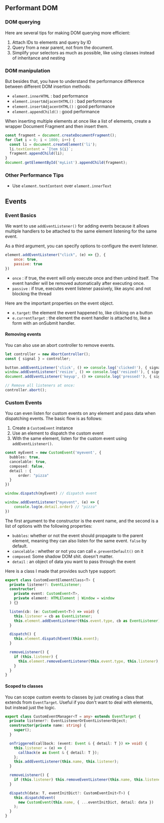 
## Performant DOM

### DOM querying

Here are several tips for making DOM querying more efficient:

1. Attach IDs to elements and query by ID
2. Query from a near parent, not from the document.
3. Simplify your selectors as much as possible, like using classes instead of inheritance and nesting

### DOM manipulation

But besides that, you have to understand the performance difference between different DOM insertion methods: 

- `element.innerHTML` : bad performance
- `element.insertAdjacentHTML()` : bad performance
- `element.insertAdjacentHTML()` : good performance
- `element.appendChild()` : good performance

When inserting multiple elements at once like a list of elements, create a wrapper Document Fragment and then insert them. 

```ts
const fragment = document.createDocumentFragment();
for (let i = 0; i < 1000; i++) {
  const li = document.createElement('li');
  li.textContent = `Item ${i}`;
  fragment.appendChild(li);
}
document.getElementById('myList').appendChild(fragment);
```
### Other Performance Tips

- Use `element.textContent` over `element.innerText`
## Events

### Event Basics

We want to use `addEventListener()` for adding events because it allows multiple handlers to be attached to the same element listening for the same event.

As a third argument, you can specify options to configure the event listener.

```jsx
element.addEventListener("click", (e) => {}, {
	once: true, 
	passive: true
})
```
- `once` : if true, the event will only execute once and then unbind itself. The event handler will be removed automatically after executing once.
- `passive` : if true, executes event listener passively, like async and not blocking the thread

Here are the important properties on the event object. 

- `e.target`: the element the event happened to, like clicking on a button
- `e.currentTarget` : the element the event handler is attached to, like a form with an onSubmit handler.

#### Removing events

You can also use an abort controller to remove events. 

```ts
let controller = new AbortController();
const { signal } = controller;

button.addEventListener('click', () => console.log('clicked!'), { signal });
window.addEventListener('resize', () => console.log('resized!'), { signal });
document.addEventListener('keyup', () => console.log('pressed!'), { signal });

// Remove all listeners at once:
controller.abort();
```

### Custom Events

You can even listen for custom events on any element and pass data when dispatching events. The basic flow is as follows: 

1. Create a `CustomEvent` instance
2. Use an element to dispatch the custom event
3. With the same element, listen for the custom event using `addEventListener()`.

```ts
const myEvent = new CustomEvent('myevent', {
  bubbles: true,
  cancelable: true,
  composed: false,
  detail : {
	  order: "pizza"
  }
})

window.dispatch(myEvent) // dispatch event

window.addEventListener("myevent", (e) => {
	console.log(e.detail.order) // "pizza"
})
```

The first argument to the constructor is the event name, and the second is a list of options with the following properties: 
- `bubbles`: whether or not the event should propagate to the parent element, meaning they can also listen for the same event. `false` by default. 
- `cancelable` : whether or not you can call `e.preventDefault()` on it
- `composed`: Some shadow DOM shit. doesn't matter.
- `detail` : an object of data you want to pass through the event

Here is a class I made that provides such type support: 

```ts
export class CustomEventElementClass<T> {
  private listener?: EventListener;
  constructor(
    private event: CustomEvent<T>,
    private element: HTMLElement | Window = window
  ) {}

  listen(cb: (e: CustomEvent<T>) => void) {
    this.listener = cb as EventListener;
    this.element.addEventListener(this.event.type, cb as EventListener);
  }

  dispatch() {
    this.element.dispatchEvent(this.event);
  }

  removeListener() {
    if (this.listener) {
      this.element.removeEventListener(this.event.type, this.listener);
    }
  }
}
```

#### Scoped to classes

You can scope custom events to classes by just creating a class that extends from `EventTarget`. Useful if you don't want to deal with elements, but instead just the logic. 

```ts
export class CustomEventManager<T = any> extends EventTarget {
  private listener?: EventListenerOrEventListenerObject;
  constructor(private name: string) {
    super();
  }

  onTriggered(callback: (event: Event & { detail: T }) => void) {
    this.listener = (e) => {
      callback(e as Event & { detail: T });
    };
    this.addEventListener(this.name, this.listener);
  }

  removeListener() {
    if (this.listener) this.removeEventListener(this.name, this.listener);
  }

  dispatch(data: T, eventInitDict?: CustomEventInit<T>) {
    this.dispatchEvent(
      new CustomEvent(this.name, { ...eventInitDict, detail: data })
    );
  }
}
```
